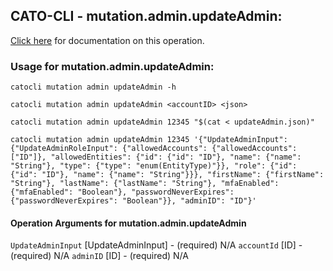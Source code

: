 
## CATO-CLI - mutation.admin.updateAdmin:
[Click here](https://api.catonetworks.com/documentation/#mutation-updateAdmin) for documentation on this operation.

### Usage for mutation.admin.updateAdmin:

`catocli mutation admin updateAdmin -h`

`catocli mutation admin updateAdmin <accountID> <json>`

`catocli mutation admin updateAdmin 12345 "$(cat < updateAdmin.json)"`

`catocli mutation admin updateAdmin 12345 '{"UpdateAdminInput": {"UpdateAdminRoleInput": {"allowedAccounts": {"allowedAccounts": ["ID"]}, "allowedEntities": {"id": {"id": "ID"}, "name": {"name": "String"}, "type": {"type": "enum(EntityType)"}}, "role": {"id": {"id": "ID"}, "name": {"name": "String"}}}, "firstName": {"firstName": "String"}, "lastName": {"lastName": "String"}, "mfaEnabled": {"mfaEnabled": "Boolean"}, "passwordNeverExpires": {"passwordNeverExpires": "Boolean"}}, "adminID": "ID"}'`

#### Operation Arguments for mutation.admin.updateAdmin ####
`UpdateAdminInput` [UpdateAdminInput] - (required) N/A 
`accountId` [ID] - (required) N/A 
`adminID` [ID] - (required) N/A 
